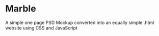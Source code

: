 # Marble
A simple one page PSD Mockup converted into an equally simple .html website using CSS and JavaScript
